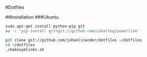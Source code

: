 #Dotfiles


##Installation
###Ubuntu
```bash
sudo apt-get install python-pip git
su -c 'pip install git+git://github.com/Lokaltog/powerline'
```

```bash
git clone git://github.com/johanlinander/dotfiles ~/dotfiles
cd ~/dotfiles
./makesymlinks.sh
```

